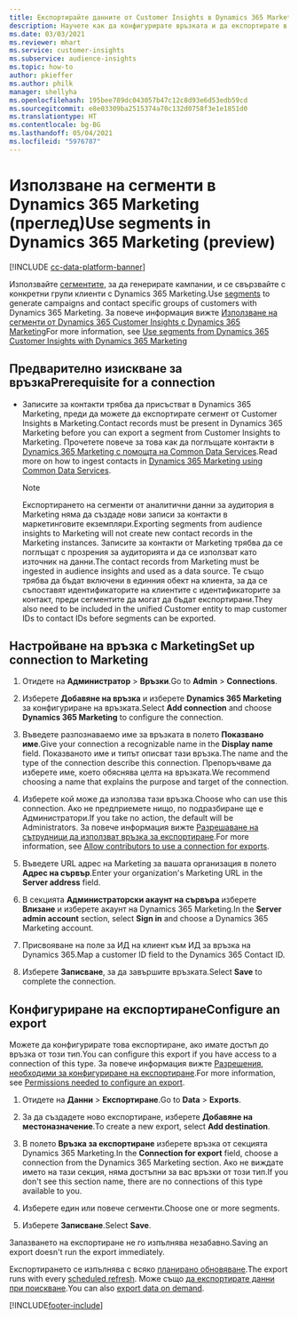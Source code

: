 ```yaml
---
title: Експортирайте данните от Customer Insights в Dynamics 365 Marketing
description: Научете как да конфигурирате връзката и да експортирате в Dynamics 365 Marketing.
ms.date: 03/03/2021
ms.reviewer: mhart
ms.service: customer-insights
ms.subservice: audience-insights
ms.topic: how-to
author: pkieffer
ms.author: philk
manager: shellyha
ms.openlocfilehash: 195bee789dc043057b47c12c8d93e6d53edb59cd
ms.sourcegitcommit: e8e03309ba2515374a70c132d0758f3e1e1851d0
ms.translationtype: HT
ms.contentlocale: bg-BG
ms.lasthandoff: 05/04/2021
ms.locfileid: "5976787"
---
```

# <a name="use-segments-in-dynamics-365-marketing-preview"></a><span data-ttu-id="5a58e-103">Използване на сегменти в Dynamics 365 Marketing (преглед)</span><span class="sxs-lookup"><span data-stu-id="5a58e-103">Use segments in Dynamics 365 Marketing (preview)</span></span>

[!INCLUDE [cc-data-platform-banner](../includes/cc-data-platform-banner.md)]

<span data-ttu-id="5a58e-104">Използвайте [сегментите](segments.md), за да генерирате кампании, и се свързвайте с конкретни групи клиенти с Dynamics 365 Marketing.</span><span class="sxs-lookup"><span data-stu-id="5a58e-104">Use [segments](segments.md) to generate campaigns and contact specific groups of customers with Dynamics 365 Marketing.</span></span> <span data-ttu-id="5a58e-105">За повече информация вижте [Използване на сегменти от Dynamics 365 Customer Insights с Dynamics 365 Marketing](/dynamics365/marketing/customer-insights-segments)</span><span class="sxs-lookup"><span data-stu-id="5a58e-105">For more information, see [Use segments from Dynamics 365 Customer Insights with Dynamics 365 Marketing](/dynamics365/marketing/customer-insights-segments)</span></span>

## <a name="prerequisite-for-a-connection"></a><span data-ttu-id="5a58e-106">Предварително изискване за връзка</span><span class="sxs-lookup"><span data-stu-id="5a58e-106">Prerequisite for a connection</span></span>

- <span data-ttu-id="5a58e-107">Записите за контакти трябва да присъстват в Dynamics 365 Marketing, преди да можете да експортирате сегмент от Customer Insights в Marketing.</span><span class="sxs-lookup"><span data-stu-id="5a58e-107">Contact records must be present in Dynamics 365 Marketing before you can export a segment from Customer Insights to Marketing.</span></span> <span data-ttu-id="5a58e-108">Прочетете повече за това как да поглъщате контакти в [Dynamics 365 Marketing с помощта на Common Data Services](connect-power-query.md).</span><span class="sxs-lookup"><span data-stu-id="5a58e-108">Read more on how to ingest contacts in [Dynamics 365 Marketing using Common Data Services](connect-power-query.md).</span></span>

  > [!NOTE]
  > <span data-ttu-id="5a58e-109">Експортирането на сегменти от аналитични данни за аудитория в Marketing няма да създаде нови записи за контакти в маркетинговите екземпляри.</span><span class="sxs-lookup"><span data-stu-id="5a58e-109">Exporting segments from audience insights to Marketing will not create new contact records in the Marketing instances.</span></span> <span data-ttu-id="5a58e-110">Записите за контакти от Marketing трябва да се поглъщат с прозрения за аудиторията и да се използват като източник на данни.</span><span class="sxs-lookup"><span data-stu-id="5a58e-110">The contact records from Marketing must be ingested in audience insights and used as a data source.</span></span> <span data-ttu-id="5a58e-111">Те също трябва да бъдат включени в единния обект на клиента, за да се съпоставят идентификаторите на клиентите с идентификаторите за контакт, преди сегментите да могат да бъдат експортирани.</span><span class="sxs-lookup"><span data-stu-id="5a58e-111">They also need to be included in the unified Customer entity to map customer IDs to contact IDs before segments can be exported.</span></span>

## <a name="set-up-connection-to-marketing"></a><span data-ttu-id="5a58e-112">Настройване на връзка с Marketing</span><span class="sxs-lookup"><span data-stu-id="5a58e-112">Set up connection to Marketing</span></span>

1. <span data-ttu-id="5a58e-113">Отидете на **Администратор** > **Връзки**.</span><span class="sxs-lookup"><span data-stu-id="5a58e-113">Go to **Admin** > **Connections**.</span></span>

1. <span data-ttu-id="5a58e-114">Изберете **Добавяне на връзка** и изберете **Dynamics 365 Marketing** за конфигуриране на връзката.</span><span class="sxs-lookup"><span data-stu-id="5a58e-114">Select **Add connection** and choose **Dynamics 365 Marketing** to configure the connection.</span></span>

1. <span data-ttu-id="5a58e-115">Въведете разпознаваемо име за връзката в полето **Показвано име**.</span><span class="sxs-lookup"><span data-stu-id="5a58e-115">Give your connection a recognizable name in the **Display name** field.</span></span> <span data-ttu-id="5a58e-116">Показваното име и типът описват тази връзка.</span><span class="sxs-lookup"><span data-stu-id="5a58e-116">The name and the type of the connection describe this connection.</span></span> <span data-ttu-id="5a58e-117">Препоръчваме да изберете име, което обяснява целта на връзката.</span><span class="sxs-lookup"><span data-stu-id="5a58e-117">We recommend choosing a name that explains the purpose and target of the connection.</span></span>

1. <span data-ttu-id="5a58e-118">Изберете кой може да използва тази връзка.</span><span class="sxs-lookup"><span data-stu-id="5a58e-118">Choose who can use this connection.</span></span> <span data-ttu-id="5a58e-119">Ако не предприемете нищо, по подразбиране ще е Администратори.</span><span class="sxs-lookup"><span data-stu-id="5a58e-119">If you take no action, the default will be Administrators.</span></span> <span data-ttu-id="5a58e-120">За повече информация вижте [Разрешаване на сътрудници да използват връзка за експортиране](connections.md#allow-contributors-to-use-a-connection-for-exports).</span><span class="sxs-lookup"><span data-stu-id="5a58e-120">For more information, see [Allow contributors to use a connection for exports](connections.md#allow-contributors-to-use-a-connection-for-exports).</span></span>

1. <span data-ttu-id="5a58e-121">Въведете URL адрес на Marketing за вашата организация в полето **Адрес на сървър**.</span><span class="sxs-lookup"><span data-stu-id="5a58e-121">Enter your organization's Marketing URL in the **Server address** field.</span></span>

1. <span data-ttu-id="5a58e-122">В секцията **Администраторски акаунт на сървъра** изберете **Влизане** и изберете акаунт на Dynamics 365 Marketing.</span><span class="sxs-lookup"><span data-stu-id="5a58e-122">In the **Server admin account** section, select **Sign in** and choose a Dynamics 365 Marketing account.</span></span>

1. <span data-ttu-id="5a58e-123">Присвояване на поле за ИД на клиент към ИД за връзка на Dynamics 365.</span><span class="sxs-lookup"><span data-stu-id="5a58e-123">Map a customer ID field to the Dynamics 365 Contact ID.</span></span>

1. <span data-ttu-id="5a58e-124">Изберете **Записване**, за да завършите връзката.</span><span class="sxs-lookup"><span data-stu-id="5a58e-124">Select **Save** to complete the connection.</span></span> 

## <a name="configure-an-export"></a><span data-ttu-id="5a58e-125">Конфигуриране на експортиране</span><span class="sxs-lookup"><span data-stu-id="5a58e-125">Configure an export</span></span>

<span data-ttu-id="5a58e-126">Можете да конфигурирате това експортиране, ако имате достъп до връзка от този тип.</span><span class="sxs-lookup"><span data-stu-id="5a58e-126">You can configure this export if you have access to a connection of this type.</span></span> <span data-ttu-id="5a58e-127">За повече информация вижте [Разрешения, необходими за конфигуриране на експортиране](export-destinations.md#set-up-a-new-export).</span><span class="sxs-lookup"><span data-stu-id="5a58e-127">For more information, see [Permissions needed to configure an export](export-destinations.md#set-up-a-new-export).</span></span>

1. <span data-ttu-id="5a58e-128">Отидете на **Данни** > **Експортиране**.</span><span class="sxs-lookup"><span data-stu-id="5a58e-128">Go to **Data** > **Exports**.</span></span>

1. <span data-ttu-id="5a58e-129">За да създадете ново експортиране, изберете **Добавяне на местоназначение**.</span><span class="sxs-lookup"><span data-stu-id="5a58e-129">To create a new export, select **Add destination**.</span></span>

1. <span data-ttu-id="5a58e-130">В полето **Връзка за експортиране** изберете връзка от секцията Dynamics 365 Marketing.</span><span class="sxs-lookup"><span data-stu-id="5a58e-130">In the **Connection for export** field, choose a connection from the Dynamics 365 Marketing section.</span></span> <span data-ttu-id="5a58e-131">Ако не виждате името на тази секция, няма достъпни за вас връзки от този тип.</span><span class="sxs-lookup"><span data-stu-id="5a58e-131">If you don't see this section name, there are no connections of this type available to you.</span></span>

1. <span data-ttu-id="5a58e-132">Изберете един или повече сегменти.</span><span class="sxs-lookup"><span data-stu-id="5a58e-132">Choose one or more segments.</span></span>

1. <span data-ttu-id="5a58e-133">Изберете **Записване**.</span><span class="sxs-lookup"><span data-stu-id="5a58e-133">Select **Save**.</span></span>

<span data-ttu-id="5a58e-134">Запазването на експортиране не го изпълнява незабавно.</span><span class="sxs-lookup"><span data-stu-id="5a58e-134">Saving an export doesn't run the export immediately.</span></span>

<span data-ttu-id="5a58e-135">Експортирането се изпълнява с всяко [планирано обновяване](system.md#schedule-tab).</span><span class="sxs-lookup"><span data-stu-id="5a58e-135">The export runs with every [scheduled refresh](system.md#schedule-tab).</span></span> <span data-ttu-id="5a58e-136">Може също [да експортирате данни при поискване](export-destinations.md#run-exports-on-demand).</span><span class="sxs-lookup"><span data-stu-id="5a58e-136">You can also [export data on demand](export-destinations.md#run-exports-on-demand).</span></span> 

[!INCLUDE[footer-include](../includes/footer-banner.md)]
